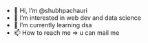 - 👋 Hi, I’m @shubhpachauri
- 👀 I’m interested in web dev and data science 
- 🌱 I’m currently learning dsa
- 📫 How to reach me => u can mail me 

<!---
shubhpachauri/shubhpachauri is a ✨ special ✨ repository because its `README.md` (this file) appears on your GitHub profile.
You can click the Preview link to take a look at your changes.
--->
